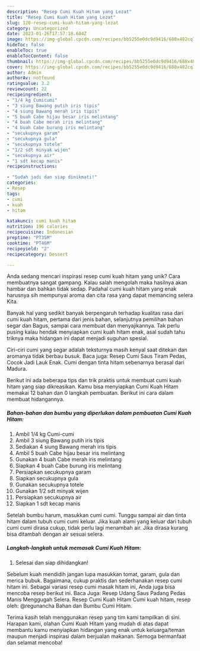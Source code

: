```yaml
---
description: "Resep Cumi Kuah Hitam yang Lezat"
title: "Resep Cumi Kuah Hitam yang Lezat"
slug: 120-resep-cumi-kuah-hitam-yang-lezat
category: Uncategorized
date: 2023-01-26T17:57:18.684Z
image: https://img-global.cpcdn.com/recipes/bb5255e0dc9d9416/680x482cq70/cumi-kuah-hitam-foto-resep-utama.jpg
hideToc: false
enableToc: true
enableTocContent: false
thumbnail: https://img-global.cpcdn.com/recipes/bb5255e0dc9d9416/680x482cq70/cumi-kuah-hitam-foto-resep-utama.jpg
cover: https://img-global.cpcdn.com/recipes/bb5255e0dc9d9416/680x482cq70/cumi-kuah-hitam-foto-resep-utama.jpg
author: Admin
authorAv: notfound
ratingvalue: 3.2
reviewcount: 22
recipeingredient:
- "1/4 kg Cumicumi"
- "3 siung Bawang putih iris tipis"
- "4 siung Bawang merah iris tipis"
- "5 buah Cabe hijau besar iris melintang"
- "4 buah Cabe merah iris melintang"
- "4 buah Cabe burung iris melintang"
- "secukupnya garam"
- "secukupnya gula"
- "secukupnya totele"
- "1/2 sdt minyak wijen"
- "secukupnya air"
- "1 sdt kecap manis"
recipeinstructions:

- "Sudah jadi dan siap dinikmati!"
categories:
- Resep
tags:
- cumi
- kuah
- hitam

katakunci: cumi kuah hitam 
nutrition: 196 calories
recipecuisine: Indonesian
preptime: "PT35M"
cooktime: "PT46M"
recipeyield: "2"
recipecategory: Dessert

---
```





Anda sedang mencari inspirasi resep cumi kuah hitam yang unik? Cara membuatnya sangat gampang. Kalau salah mengolah maka hasilnya akan hambar dan bahkan tidak sedap. Padahal cumi kuah hitam yang enak harusnya sih mempunyai aroma dan cita rasa yang dapat memancing selera Kita.





Banyak hal yang sedikit banyak berpengaruh terhadap kualitas rasa dari cumi kuah hitam, pertama dari jenis bahan, selanjutnya pemilihan bahan segar dan Bagus, sampai cara membuat dan menyajikannya. Tak perlu pusing kalau hendak menyiapkan cumi kuah hitam enak,      asal sudah tahu triknya maka hidangan ini dapat menjadi suguhan spesial.














Ciri-ciri cumi yang segar adalah teksturnya masih kenyal saat ditekan dan aromanya tidak berbau busuk. Baca juga: Resep Cumi Saus Tiram Pedas, Cocok Jadi Lauk Enak. Cumi dengan tinta hitam sebenarnya berasal dari Madura.






Berikut ini ada beberapa tips dan trik praktis untuk membuat cumi kuah hitam yang siap dikreasikan. Kamu bisa menyiapkan Cumi Kuah Hitam memakai 12 bahan dan 0 langkah pembuatan. Berikut ini cara dalam membuat hidangannya.

<!--inarticleads1-->

##### Bahan-bahan dan bumbu yang diperlukan dalam pembuatan Cumi Kuah Hitam:

1. Ambil 1/4 kg Cumi-cumi
1. Ambil 3 siung Bawang putih iris tipis
1. Sediakan 4 siung Bawang merah iris tipis
1. Ambil 5 buah Cabe hijau besar iris melintang
1. Gunakan 4 buah Cabe merah iris melintang
1. Siapkan 4 buah Cabe burung iris melintang
1. Persiapkan secukupnya garam
1. Siapkan secukupnya gula
1. Gunakan secukupnya totele
1. Gunakan 1/2 sdt minyak wijen
1. Persiapkan secukupnya air
1. Siapkan 1 sdt kecap manis


Setelah bumbu harum, masukkan cumi cumi. Tunggu sampai air dan tinta hitam dalam tubuh cumi cumi keluar. Jika kuah alami yang keluar dari tubuh cumi cumi dirasa cukup, tidak perlu lagi menambah air. Jika dirasa kurang bisa ditambah dengan air sesuai selera. 

<!--inarticleads2-->

##### Langkah-langkah untuk memasak Cumi Kuah Hitam:


1. Selesai dan siap dihidangkan!

Sebelum kuah mendidih jangan lupa masukkan tomat, garam, gula dan merica bubuk. Bagaimana, cukup praktis dan sederhanakan resep cumi hitam ini. Sebagai variasi resep cumi masak hitam ini, Anda juga bisa mencoba resep berikut ini. Baca Juga: Resep Udang Saus Padang Pedas Manis Menggugah Selera. Resep Cumi Kuah Hitam Cumi kuah hitam, resep oleh: @regunancha Bahan dan Bumbu Cumi Hitam. 

Terima kasih telah menggunakan resep yang tim kami tampilkan di sini. Harapan kami, olahan Cumi Kuah Hitam yang mudah di atas dapat membantu kamu menyiapkan hidangan yang enak untuk keluarga/teman maupun menjadi inspirasi dalam berjualan makanan. Semoga bermanfaat dan selamat mencoba!
